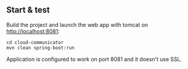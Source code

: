 ## Start & test

Build the project and launch the web app with tomcat on [http://localhost:8081](http://localhost:8081):

    cd cloud-communicator
    mvn clean spring-boot:run

Application is configured to work on port 8081 and it doesn't use SSL.
